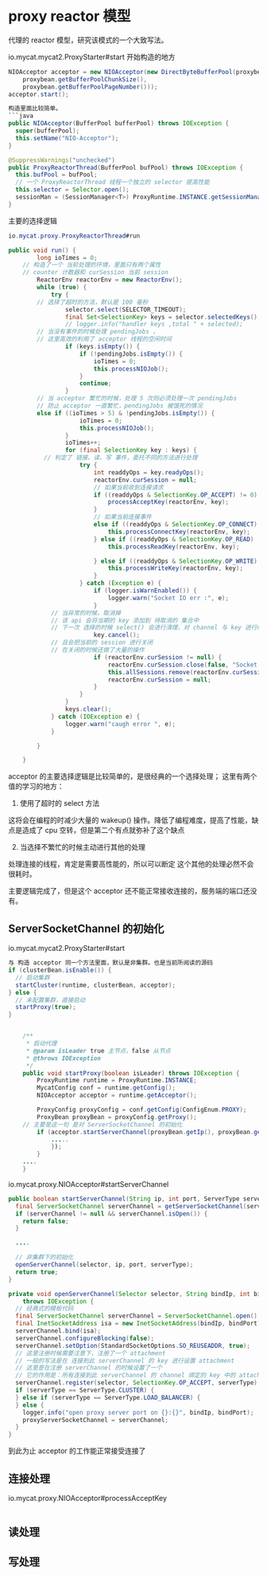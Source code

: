 # proxy reactor 模型
代理的 reactor 模型，研究该模式的一个大致写法。

io.mycat.mycat2.ProxyStarter#start 开始构造的地方
```java
NIOAcceptor acceptor = new NIOAcceptor(new DirectByteBufferPool(proxybean.getBufferPoolPageSize(),
    proxybean.getBufferPoolChunkSize(),
    proxybean.getBufferPoolPageNumber()));
acceptor.start();

构造里面比较简单。
```java
public NIOAcceptor(BufferPool bufferPool) throws IOException {
  super(bufferPool);
  this.setName("NIO-Acceptor");
}

@SuppressWarnings("unchecked")
public ProxyReactorThread(BufferPool bufPool) throws IOException {
  this.bufPool = bufPool;
  // 一个 ProxyReactorThread 线程一个独立的 selector 提高性能
  this.selector = Selector.open();
  sessionMan = (SessionManager<T>) ProxyRuntime.INSTANCE.getSessionManager();
}
```

主要的选择逻辑
```java
io.mycat.proxy.ProxyReactorThread#run

public void run() {
		long ioTimes = 0;
    // 构造了一个 当前处理的环境，里面只有两个属性
    // counter 计数器和 curSession 当前 session
		ReactorEnv reactorEnv = new ReactorEnv();
		while (true) {
			try {
        // 选择了超时的方法，默认是 100 毫秒
				selector.select(SELECTOR_TIMEOUT);
				final Set<SelectionKey> keys = selector.selectedKeys();
				// logger.info("handler keys ,total " + selected);
        // 当没有事件的时候处理 pendingJobs ，
        // 这里高效的利用了 acceptor 线程的空闲时间
				if (keys.isEmpty()) {
					if (!pendingJobs.isEmpty()) {
						ioTimes = 0;
						this.processNIOJob();
					}
					continue;
				}
        // 当 acceptor 繁忙的时候，处理 5 次则必须处理一次 pendingJobs
        // 防止 acceptor 一直繁忙，pendingJobs 被饿死的情况
        else if ((ioTimes > 5) & !pendingJobs.isEmpty()) {
					ioTimes = 0;
					this.processNIOJob();
				}
				ioTimes++;
				for (final SelectionKey key : keys) {
          // 判定了 链接、读、写 事件，委托不同的方法进行处理
					try {
						int readdyOps = key.readyOps();
						reactorEnv.curSession = null;
						// 如果当前收到连接请求
						if ((readdyOps & SelectionKey.OP_ACCEPT) != 0) {
							processAcceptKey(reactorEnv, key);
						}
						// 如果当前连接事件
						else if ((readdyOps & SelectionKey.OP_CONNECT) != 0) {
							this.processConnectKey(reactorEnv, key);
						} else if ((readdyOps & SelectionKey.OP_READ) != 0) {
							this.processReadKey(reactorEnv, key);

						} else if ((readdyOps & SelectionKey.OP_WRITE) != 0) {
							this.processWriteKey(reactorEnv, key);
						}
					} catch (Exception e) {
						if (logger.isWarnEnabled()) {
							logger.warn("Socket IO err :", e);
						}
            // 当异常的时候，取消掉
            // 该 api 会将当期的 key 添加到 待取消的 集合中
            // 下一次 选择的时候 select() 会进行清理，对 channel 与 key 进行解绑
						key.cancel();
            // 且会把当前的 session 进行关闭
            // 在关闭的时候还做了大量的操作
						if (reactorEnv.curSession != null) {
							reactorEnv.curSession.close(false, "Socket IO err:" + e);
							this.allSessions.remove(reactorEnv.curSession);
							reactorEnv.curSession = null;
						}
					}
				}
				keys.clear();
			} catch (IOException e) {
				logger.warn("caugh error ", e);
			}

		}

	}
```

acceptor 的主要选择逻辑是比较简单的，是很经典的一个选择处理；
这里有两个值的学习的地方：

1. 使用了超时的 select 方法

  这将会在编程的时减少大量的 wakeup() 操作。降低了编程难度，提高了性能，缺点是造成了 cpu 空转，但是第二个有点就弥补了这个缺点
  
2. 当选择不繁忙的时候主动进行其他的处理

  处理连接的线程，肯定是需要高性能的，所以可以断定 这个其他的处理必然不会很耗时。

主要逻辑完成了，但是这个 acceptor 还不能正常接收连接的，服务端的端口还没有。

## ServerSocketChannel 的初始化
io.mycat.mycat2.ProxyStarter#start

```java
与 构造 acceptor 同一个方法里面，默认是非集群。也是当前所阅读的源码
if (clusterBean.isEnable()) {
  // 启动集群
  startCluster(runtime, clusterBean, acceptor);
} else {
  // 未配置集群，直接启动
  startProxy(true);
}
```

```java

	/**
	 * 启动代理
	 * @param isLeader true 主节点，false 从节点
	 * @throws IOException
	 */
	public void startProxy(boolean isLeader) throws IOException {
		ProxyRuntime runtime = ProxyRuntime.INSTANCE;
		MycatConfig conf = runtime.getConfig();
		NIOAcceptor acceptor = runtime.getAcceptor();

		ProxyConfig proxyConfig = conf.getConfig(ConfigEnum.PROXY);
		ProxyBean proxyBean = proxyConfig.getProxy();
    // 主要是这一句 是对 ServerSocketChannel 的初始化
		if (acceptor.startServerChannel(proxyBean.getIp(), proxyBean.getPort(), ServerType.MYCAT)){
			.....
			});
		}
    ....
	}

```
io.mycat.proxy.NIOAcceptor#startServerChannel

```java
public boolean startServerChannel(String ip, int port, ServerType serverType) throws IOException {
  final ServerSocketChannel serverChannel = getServerSocketChannel(serverType);
  if (serverChannel != null && serverChannel.isOpen()) {
    return false;
  }

  ....

  // 非集群下的初始化
  openServerChannel(selector, ip, port, serverType);
  return true;
}

private void openServerChannel(Selector selector, String bindIp, int bindPort, ServerType serverType)
    throws IOException {
  // 经典式的模板代码
  final ServerSocketChannel serverChannel = ServerSocketChannel.open();
  final InetSocketAddress isa = new InetSocketAddress(bindIp, bindPort);
  serverChannel.bind(isa);
  serverChannel.configureBlocking(false);
  serverChannel.setOption(StandardSocketOptions.SO_REUSEADDR, true);
  // 这里注册时候需要注意下，注册了一个 attachment
  // 一般的写法是在 连接到此 serverChannel 的 key 进行设置 attachment
  // 这里是在注册 serverChannel 的时候设置了一个
  // 它的作用是：所有连接到此 serverChannel 的 channel 绑定的 key 中的 attachment 的初始值是 serverChannel 的值
  serverChannel.register(selector, SelectionKey.OP_ACCEPT, serverType);
  if (serverType == ServerType.CLUSTER) {
  } else if (serverType == ServerType.LOAD_BALANCER) {
  } else {
    logger.info("open proxy server port on {}:{}", bindIp, bindPort);
    proxyServerSocketChannel = serverChannel;
  }
}
```

到此为止 acceptor 的工作能正常接受连接了

## 连接处理
io.mycat.proxy.NIOAcceptor#processAcceptKey

```java


```
## 读处理

## 写处理
